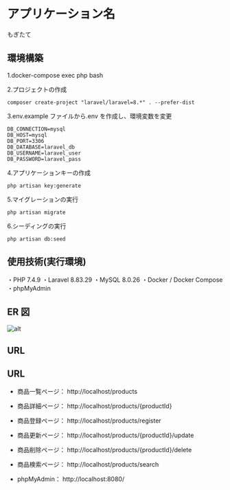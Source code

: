 # アプリケーション名

もぎたて

## 環境構築

1.docker-compose exec php bash

2.プロジェクトの作成

```
composer create-project "laravel/laravel=8.*" . --prefer-dist
```

3.env.example ファイルから.env を作成し、環境変数を変更

```
DB_CONNECTION=mysql
DB_HOST=mysql
DB_PORT=3306
DB_DATABASE=laravel_db
DB_USERNAME=laravel_user
DB_PASSWORD=laravel_pass
```

4.アプリケーションキーの作成

```
php artisan key:generate
```

5.マイグレーションの実行

```
php artisan migrate
```

6.シーディングの実行

```
php artisan db:seed
```

## 使用技術(実行環境)

・PHP 7.4.9
・Laravel 8.83.29
・MySQL 8.0.26
・Docker / Docker Compose
・phpMyAdmin

## ER 図

![alt](products.png)

## URL

## URL

- 商品一覧ページ： http://localhost/products

- 商品詳細ページ： http://localhost/products/{productId}

- 商品登録ページ： http://localhost/products/register

- 商品更新ページ： http://localhost/products/{productId}/update

- 商品削除ページ： http://localhost/products/{productId}/delete

- 商品検索ページ： http://localhost/products/search

- phpMyAdmin： http://localhost:8080/
